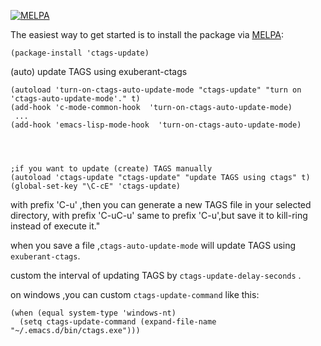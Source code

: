 [![MELPA](http://melpa.org/packages/ctags-update-badge.svg)](http://melpa.org/#/ctags-update)


The easiest way to get started is to install the package via [MELPA][melpa]:

 [melpa]: http://melpa.org/

```elisp
(package-install 'ctags-update)
```

(auto) update TAGS using exuberant-ctags

    (autoload 'turn-on-ctags-auto-update-mode "ctags-update" "turn on 'ctags-auto-update-mode'." t)
    (add-hook 'c-mode-common-hook  'turn-on-ctags-auto-update-mode)
     ...
    (add-hook 'emacs-lisp-mode-hook  'turn-on-ctags-auto-update-mode)




    ;if you want to update (create) TAGS manually
    (autoload 'ctags-update "ctags-update" "update TAGS using ctags" t)
    (global-set-key "\C-cE" 'ctags-update)
    
with prefix 'C-u' ,then you can generate a new TAGS file in your selected directory,
with prefix 'C-uC-u' same to prefix 'C-u',but save it to kill-ring instead of execute it."


when you save a file ,`ctags-auto-update-mode` will update TAGS using `exuberant-ctags`.

custom the interval  of updating TAGS  by `ctags-update-delay-seconds` .



on windows ,you can custom `ctags-update-command` like this:

    (when (equal system-type 'windows-nt)
      (setq ctags-update-command (expand-file-name  "~/.emacs.d/bin/ctags.exe")))
